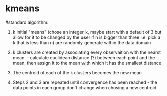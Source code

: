 # kmeans

#standard algorithm:
1. k initial "means" (chose an integer k, maybe start with a default of 3
but allow for it to be changed by the user if n is bigger than three i.e. 
pick a k that is less than n) are randomly generate within the data domain

2. k clusters are created by associating every observaition with the nearst mean. - calculate euclidean distance (?) between each point and the mean, then assign it to the mean with which it has the smallest distance

3. The centroid of each of the k clusters becomes the new mean

4. Steps 2 and 3 are repeated until convergence has been reached - the data points in each group don't change when chosing a new centroid